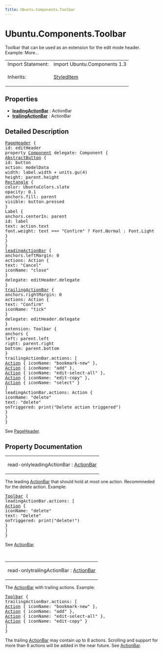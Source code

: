 ```yaml
---
Title: Ubuntu.Components.Toolbar
---
```


# Ubuntu.Components.Toolbar

<span class="subtitle"></span>
<!-- $$$Toolbar-brief -->
<p>Toolbar that can be used as an extension for the edit mode header. Example: More...</p>
<!-- @@@Toolbar -->
<table class="alignedsummary">
<tr><td class="memItemLeft rightAlign topAlign"> Import Statement:</td><td class="memItemRight bottomAlign"> import Ubuntu.Components 1.3</td></tr><tr><td class="memItemLeft rightAlign topAlign"> Inherits:</td><td class="memItemRight bottomAlign"> <p><a href="Ubuntu.Components.StyledItem.md">StyledItem</a></p>
</td></tr></table><ul>
</ul>
<h2 id="properties">Properties</h2>
<ul>
<li class="fn"><b><b><a href="#leadingActionBar-prop">leadingActionBar</a></b></b> : ActionBar</li>
<li class="fn"><b><b><a href="#trailingActionBar-prop">trailingActionBar</a></b></b> : ActionBar</li>
</ul>
<!-- $$$Toolbar-description -->
<h2 id="details">Detailed Description</h2>
</p>
<pre class="qml"><span class="type"><a href="Ubuntu.Components.PageHeader.md">PageHeader</a></span> {
<span class="name">id</span>: <span class="name">editHeader</span>
property <span class="type"><a href="../sdk-14.10/QtQml.Component.md">Component</a></span> <span class="name">delegate</span>: <span class="name">Component</span> {
<span class="type"><a href="Ubuntu.Components.AbstractButton.md">AbstractButton</a></span> {
<span class="name">id</span>: <span class="name">button</span>
<span class="name">action</span>: <span class="name">modelData</span>
<span class="name">width</span>: <span class="name">label</span>.<span class="name">width</span> <span class="operator">+</span> <span class="name">units</span>.<span class="name">gu</span>(<span class="number">4</span>)
<span class="name">height</span>: <span class="name">parent</span>.<span class="name">height</span>
<span class="type"><a href="../sdk-14.10/QtQuick.Rectangle.md">Rectangle</a></span> {
<span class="name">color</span>: <span class="name">UbuntuColors</span>.<span class="name">slate</span>
<span class="name">opacity</span>: <span class="number">0.1</span>
<span class="name">anchors</span>.fill: <span class="name">parent</span>
<span class="name">visible</span>: <span class="name">button</span>.<span class="name">pressed</span>
}
<span class="type">Label</span> {
<span class="name">anchors</span>.centerIn: <span class="name">parent</span>
<span class="name">id</span>: <span class="name">label</span>
<span class="name">text</span>: <span class="name">action</span>.<span class="name">text</span>
<span class="name">font</span>.weight: <span class="name">text</span> <span class="operator">===</span> <span class="string">&quot;Confirm&quot;</span> ? <span class="name">Font</span>.<span class="name">Normal</span> : <span class="name">Font</span>.<span class="name">Light</span>
}
}
}
<span class="type"><a href="#leadingActionBar-prop">leadingActionBar</a></span> {
<span class="name">anchors</span>.leftMargin: <span class="number">0</span>
<span class="name">actions</span>: <span class="name">Action</span> {
<span class="name">text</span>: <span class="string">&quot;Cancel&quot;</span>
<span class="name">iconName</span>: <span class="string">&quot;close&quot;</span>
}
<span class="name">delegate</span>: <span class="name">editHeader</span>.<span class="name">delegate</span>
}
<span class="type"><a href="#trailingActionBar-prop">trailingActionBar</a></span> {
<span class="name">anchors</span>.rightMargin: <span class="number">0</span>
<span class="name">actions</span>: <span class="name">Action</span> {
<span class="name">text</span>: <span class="string">&quot;Confirm&quot;</span>
<span class="name">iconName</span>: <span class="string">&quot;tick&quot;</span>
}
<span class="name">delegate</span>: <span class="name">editHeader</span>.<span class="name">delegate</span>
}
<span class="name">extension</span>: <span class="name">Toolbar</span> {
<span class="type">anchors</span> {
<span class="name">left</span>: <span class="name">parent</span>.<span class="name">left</span>
<span class="name">right</span>: <span class="name">parent</span>.<span class="name">right</span>
<span class="name">bottom</span>: <span class="name">parent</span>.<span class="name">bottom</span>
}
<span class="name">trailingActionBar</span>.actions: [
<span class="type"><a href="Ubuntu.Components.Action.md">Action</a></span> { <span class="name">iconName</span>: <span class="string">&quot;bookmark-new&quot;</span> },
<span class="type"><a href="Ubuntu.Components.Action.md">Action</a></span> { <span class="name">iconName</span>: <span class="string">&quot;add&quot;</span> },
<span class="type"><a href="Ubuntu.Components.Action.md">Action</a></span> { <span class="name">iconName</span>: <span class="string">&quot;edit-select-all&quot;</span> },
<span class="type"><a href="Ubuntu.Components.Action.md">Action</a></span> { <span class="name">iconName</span>: <span class="string">&quot;edit-copy&quot;</span> },
<span class="type"><a href="Ubuntu.Components.Action.md">Action</a></span> { <span class="name">iconName</span>: <span class="string">&quot;select&quot;</span> }
]
<span class="name">leadingActionBar</span>.actions: <span class="name">Action</span> {
<span class="name">iconName</span>: <span class="string">&quot;delete&quot;</span>
<span class="name">text</span>: <span class="string">&quot;delete&quot;</span>
<span class="name">onTriggered</span>: <span class="name">print</span>(<span class="string">&quot;Delete action triggered&quot;</span>)
}
}
}</pre>
<p>See <a href="Ubuntu.Components.PageHeader.md">PageHeader</a>.</p>
<!-- @@@Toolbar -->
<h2>Property Documentation</h2>
<!-- $$$leadingActionBar -->
<table class="qmlname"><tr valign="top" id="leadingActionBar-prop"><td class="tblQmlPropNode"><p><span class="qmlreadonly">read-only</span><span class="name">leadingActionBar</span> : <span class="type"><a href="Ubuntu.Components.ActionBar.md">ActionBar</a></span></p></td></tr></table><p>The leading <a href="Ubuntu.Components.ActionBar.md">ActionBar</a> that should hold at most one action. Recommneded for the delete action. Example:</p>
<pre class="qml"><span class="type"><a href="index.html">Toolbar</a></span> {
<span class="name">leadingActionBar</span>.actions: [
<span class="type"><a href="Ubuntu.Components.Action.md">Action</a></span> {
<span class="name">iconName</span>: <span class="string">&quot;delete&quot;</span>
<span class="name">text</span>: <span class="string">&quot;Delete&quot;</span>
<span class="name">onTriggered</span>: <span class="name">print</span>(<span class="string">&quot;delete!&quot;</span>)
}
]
}</pre>
<p>See <a href="Ubuntu.Components.ActionBar.md">ActionBar</a>.</p>
<!-- @@@leadingActionBar -->
<br/>
<!-- $$$trailingActionBar -->
<table class="qmlname"><tr valign="top" id="trailingActionBar-prop"><td class="tblQmlPropNode"><p><span class="qmlreadonly">read-only</span><span class="name">trailingActionBar</span> : <span class="type"><a href="Ubuntu.Components.ActionBar.md">ActionBar</a></span></p></td></tr></table><p>The <a href="Ubuntu.Components.ActionBar.md">ActionBar</a> with trailing actions. Example:</p>
<pre class="qml"><span class="type"><a href="index.html">Toolbar</a></span> {
<span class="name">trailingActionBar</span>.actions: [
<span class="type"><a href="Ubuntu.Components.Action.md">Action</a></span> { <span class="name">iconName</span>: <span class="string">&quot;bookmark-new&quot;</span> },
<span class="type"><a href="Ubuntu.Components.Action.md">Action</a></span> { <span class="name">iconName</span>: <span class="string">&quot;add&quot;</span> },
<span class="type"><a href="Ubuntu.Components.Action.md">Action</a></span> { <span class="name">iconName</span>: <span class="string">&quot;edit-select-all&quot;</span> },
<span class="type"><a href="Ubuntu.Components.Action.md">Action</a></span> { <span class="name">iconName</span>: <span class="string">&quot;edit-copy&quot;</span> }
]
}</pre>
<p>The trailing <a href="Ubuntu.Components.ActionBar.md">ActionBar</a> may contain up to 8 actions. Scrolling and support for more than 8 actions will be added in the near future. See <a href="Ubuntu.Components.ActionBar.md">ActionBar</a>.</p>
<!-- @@@trailingActionBar -->
<br/>
